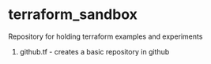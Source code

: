 # terraform_sandbox
Repository for holding terraform examples and experiments

1. github.tf - creates a basic repository in github

